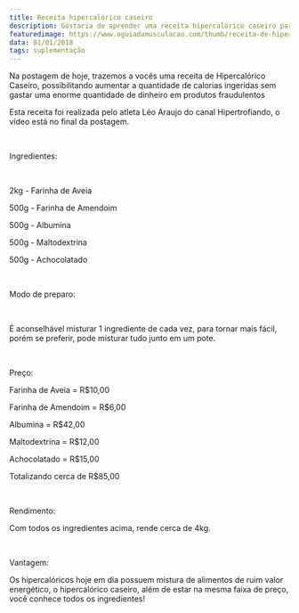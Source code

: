 ```yaml
---
title: Receita hipercalórico caseiro
description: Gostaria de aprender uma receita hipercalórico caseiro para poder consumir um produto de qualidade e baixo custo, então veja essa matéria
featuredimage: https://www.oguiadamusculacao.com/thumb/receita-de-hipercalorico-caseiro.png
data: 01/01/2018
tags: suplementação
---
```

<p>Na postagem de hoje, trazemos a vocês uma receita de Hipercalórico Caseiro, possibilitando aumentar a quantidade de calorias ingeridas sem gastar uma enorme quantidade de dinheiro em produtos fraudulentos</p>
<p>Esta receita foi realizada pelo atleta Léo Araujo do canal Hipertrofiando, o vídeo está no final da postagem.</p>
<br/>
<p>Ingredientes:</p>
<br/>
<p>2kg - Farinha de Aveia</p>
<p>500g - Farinha de Amendoim</p>
<p>500g - Albumina</p>
<p>500g - Maltodextrina</p>
<p>500g - Achocolatado</p>
<br/>
<p>Modo de preparo:</p>
<br/>
<p>É aconselhável misturar 1 ingrediente de cada vez, para tornar mais fácil, porém se preferir, pode misturar tudo junto em um pote.</p>
<br/>
<p>Preço:</p>
<p>Farinha de Aveia = R$10,00 </p>
<p>Farinha de Amendoim = R$6,00 </p>
<p>Albumina = R$42,00 </p>
<p>Maltodextrina = R$12,00</p>
<p>Achocolatado = R$15,00 </p>
<p>Totalizando cerca de R$85,00 </p>
<br/>
<p>Rendimento:</p>
<p>Com todos os ingredientes acima, rende cerca de 4kg.</p>
<br/>
<p>Vantagem:</p>
<p>Os hipercalóricos hoje em dia possuem mistura de alimentos de ruim valor energético, o hipercalórico caseiro, além de estar na mesma faixa de preço, você conhece todos os ingredientes!</p>
<center>
<amp-iframe width="200" height="100"
    sandbox="allow-scripts allow-same-origin"
    layout="responsive"
    frameborder="0"
    src="https://www.youtube.com/watch?v=FNjMzdr2Uts">
</amp-iframe>
</center>
